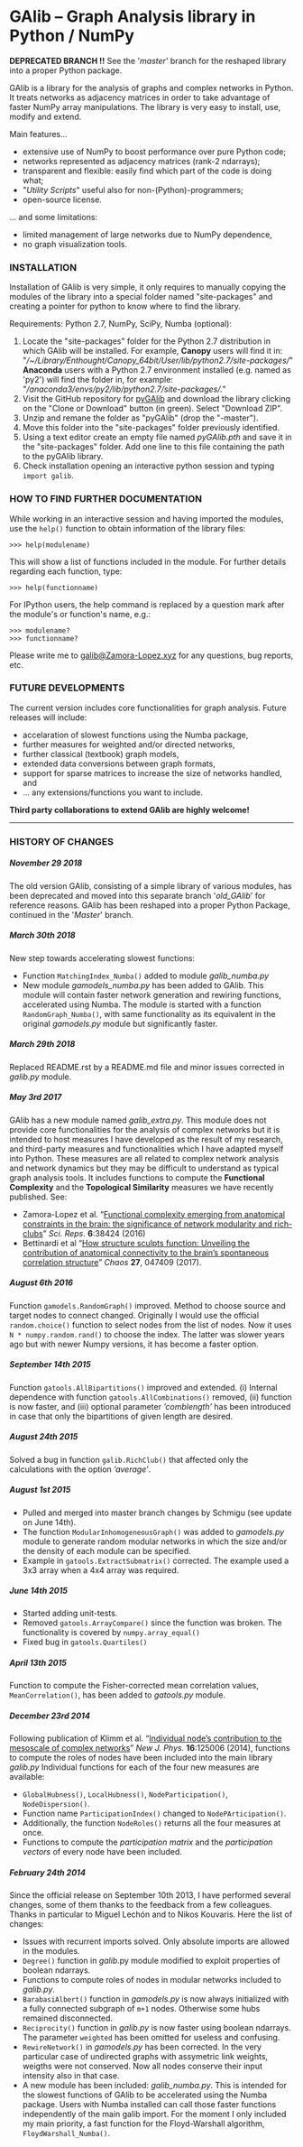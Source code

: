 GAlib – Graph Analysis library in Python / NumPy
================================================

**DEPRECATED BRANCH !!** See the '*master*' branch for the reshaped library into a proper Python package.

GAlib is a library for the analysis of graphs and complex networks in Python. It treats networks as adjacency matrices in order to take advantage of faster NumPy
array manipulations. The library is very easy to install, use, modify and extend.

Main features...

- extensive use of NumPy to boost performance over pure Python code;
- networks represented as adjacency matrices (rank-2 ndarrays);
- transparent and flexible: easily find which part of the code is doing what;
- "*Utility Scripts*" useful also for non-(Python)-programmers;
- open-source license.

... and some limitations:

- limited management of large networks due to NumPy dependence,
- no graph visualization tools.


### INSTALLATION

Installation of GAlib is very simple, it only requires to manually copying the modules of the library into a special folder named "site-packages" and creating a pointer for python to know where to find the library.

Requirements: Python 2.7, NumPy, SciPy, Numba (optional):

1) Locate the "site-packages" folder for the Python 2.7 distribution in which GAlib will be installed. For example, **Canopy** users will find it in:  "*/~/Library/Enthought/Canopy_64bit/User/lib/python2.7/site-packages/*"
**Anaconda** users with a Python 2.7 environment installed (e.g. named as 'py2') will find the folder in, for example:
"*/anaconda3/envs/py2/lib/python2.7/site-packages/.*"
2) Visit the GitHub repository for [pyGAlib](https://github.com/gorkazl/pyGAlib) and download the library clicking on the "Clone or Download" button (in green). Select "Download ZIP".
3) Unzip and remane the folder as "pyGAlib" (drop the "-master").
4) Move this folder into the "site-packages" folder previously identified.
5) Using a text editor create an empty file named *pyGAlib.pth* and save it in the "site-packages" folder. Add one line to this file containing the path to the pyGAlib library.
6)	Check installation opening an interactive python session and typing `import galib`.


### HOW TO FIND FURTHER DOCUMENTATION

While working in an interactive session and having imported the modules, use the `help()` function to obtain information of the library files:

	>>> help(modulename)

This will show a list of functions included in the module. For further details regarding each function, type:

	>>> help(functionname)

For IPython users, the help command is replaced by a question mark after the module's or function's name, e.g.:

	>>> modulename?
	>>> functionname?

Please write me to <galib@Zamora-Lopez.xyz> for any questions, bug reports, etc.


### FUTURE DEVELOPMENTS

The current version includes core functionalities for graph analysis. Future releases will include:

* accelaration of slowest functions using the Numba package,
* further measures for weighted and/or directed networks,
* further classical (textbook) graph models,
* extended data conversions between graph formats,
* support for sparse matrices to increase the size of networks handled, and
* ... any extensions/functions you want to include.

**Third party collaborations to extend GAlib are highly welcome!**


----------------------------------------------------
### HISTORY OF CHANGES

##### November 29 2018
The old version GAlib, consisting of a simple library of various modules, has been deprecated and moved into this separate branch '*old_GAlib*' for reference reasons. GAlib has been reshaped into a proper Python Package, continued in the '*Master*' branch.

##### March 30th 2018
New step towards accelerating slowest functions:
- Function `MatchingIndex_Numba()` added to module *galib_numba.py*
- New module *gamodels_numba.py* has been added to GAlib. This module will contain faster network generation and rewiring functions, accelerated using Numba. The module is started with a function `RandomGraph_Numba()`, with same functionality as its equivalent in the original *gamodels.py* module but significantly faster.

##### March 29th 2018
Replaced README.rst by a README.md file and minor issues corrected in *galib.py* module.


##### May 3rd 2017
GAlib has a new module named *galib_extra.py*. This module does not provide core functionalities for the analysis of complex networks but it is intended to host measures I have developed as the result of my research, and third-party measures and functionalities which I have adapted myself into Python. These measures are all related to complex network analysis and network dynamics but they may be difficult to understand as typical graph analysis tools. It includes functions to compute the **Functional Complexity** and the **Topological Similarity** measures we have recently published. See:

- Zamora-Lopez et al. “[Functional complexity emerging from anatomical constraints in the brain: the significance of network modularity and rich-clubs](https://doi.org/10.1038/srep38424)” *Sci. Reps*. **6**:38424 (2016)
-  Bettinardi et al “[How structure sculpts function: Unveiling the contribution of anatomical connectivity to the brain’s spontaneous correlation structure](https://doi.org/10.1063/1.4980099)” *Chaos* **27**, 047409 (2017).


##### August 6th 2016
Function ``gamodels.RandomGraph()`` improved. Method to choose source and target nodes to connect changed. Originally I would use the official ``random.choice()`` function to select nodes from the list of nodes. Now it uses ``N * numpy.random.rand()`` to choose the index. The latter was slower years ago but with newer Numpy versions, it has become a faster option.

##### September 14th 2015
Function ``gatools.AllBipartitions()`` improved and extended. (i) Internal dependence with function ``gatools.AllCombinations()`` removed, (ii) function is now faster, and (iii) optional parameter *’comblength’* has been introduced in case that only the bipartitions of given length are desired.

##### August 24th 2015
Solved a bug in function ``galib.RichClub()`` that affected only the calculations with the option *’average’*.


##### August 1st 2015
- Pulled and merged into master branch changes by Schmigu (see update on June 14th).
- The function ``ModularInhomogeneousGraph()`` was added to *gamodels.py* module to generate random modular networks in which the size and/or the density of each module can be specified.
- Example in ``gatools.ExtractSubmatrix()`` corrected. The example used a 3x3 array when a 4x4 array was required.


##### June 14th 2015
- Started adding unit-tests.
- Removed ``gatools.ArrayCompare()`` since the function was broken. The functionality is covered by ``numpy.array_equal()``
- Fixed bug in ``gatools.Quartiles()``

##### April 13th 2015
Function to compute the Fisher-corrected mean correlation values, ``MeanCorrelation()``, has been added to *gatools.py* module.

##### December 23rd 2014
Following publication of Klimm et al. “[Individual node’s contribution to the mesoscale of complex networks](http://iopscience.iop.org/article/10.1088/1367-2630/16/12/125006/meta)” *New J. Phys.* **16**:125006 (2014), functions to compute the roles of nodes have been included into the main library *galib.py* Individual functions for each of the four new measures  are available:

- ``GlobalHubness()``, ``LocalHubness()``, ``NodeParticipation()``, ``NodeDispersion()``.
- Function name ``ParticipationIndex()`` changed to ``NodePArticipation()``.
- Additionally, the function ``NodeRoles()`` returns all the four measures at once.
- Functions to compute the *participation matrix* and the *participation vectors* of every node have been included.


##### February 24th 2014
Since the official release on September 10th 2013, I have performed several changes, some of them thanks to the feedback from a few colleagues. Thanks in particular to Miguel Lechón and to Nikos Kouvaris. Here the list of changes:

- Issues with recurrent imports solved. Only absolute imports are allowed in the modules.
- ``Degree()`` function in *galib*.py module modified to exploit properties of boolean ndarrays.
- Functions to compute roles of nodes in modular networks included to *galib.py*.
- ``BarabasiAlbert()`` function in *gamodels.py* is now always initialized with a fully connected subgraph of ``m+1`` nodes. Otherwise some hubs remained disconnected.
- ``Reciprocity()`` function in *galib.py* is now faster using boolean ndarrays. The parameter ``weighted`` has been omitted for useless and confusing.
- ``RewireNetwork()`` in *gamodels.py* has been corrected. In the very particular case of undirected graphs with assymetric link weights, weigths were not conserved. Now all nodes conserve their input intensity also in that case.
- A new module has been included: *galib_numba.py*. This is intended for the slowest functions of GAlib to be accelerated using the Numba package. Users with Numba installed can call those faster functions independently of the main galib import. For the moment I only included my main priority, a fast function for the Floyd-Warshall algorithm, ``FloydWarshall_Numba()``.
